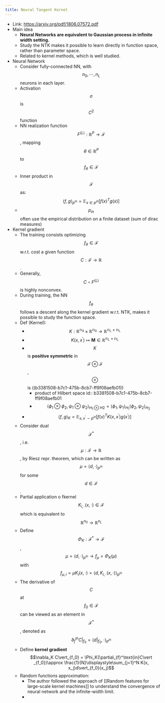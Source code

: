 ```yaml
---
title: Neural Tangent Kernel
---
```


- Link: https://arxiv.org/pdf/1806.07572.pdf
- Main idea
	- **Neural Networks are equivalent to Gaussian process in infinite width setting.**
	- Study the NTK makes it possible to learn directly in function space, rather than parameter space.
	- Related to kernel methods, which is well studied.
- Neural Network
	- Consider fully-connected NN, with $$n_0, \cdots, n_L$$ neurons in each layer.
	- Activation $$\sigma$$ is $$C^2$$ function
	- NN realization function $$F^{(L)}:\mathbb{R}^P\to\mathcal{F}$$, mapping $$\theta\in\mathbb{R}^P$$ to $$f_\theta\in\mathcal{F}$$
	- Inner product in $$\mathcal{F}$$ as: $$\langle f, g\rangle_{p^{in}} = \mathbb{E}_{x\in p^{in}}\left[f(x)^Tg(x)\right]$$
	- $$p_{in}$$ often use the empirical distribution on a finite dataset (sum of dirac measures)
- Kernel gradient
	- The training consists optimizing $$f_\theta\in\mathcal{F}$$ w.r.t. cost a given function $$C:\mathcal{F}\to \mathbb{R}$$.
	- Generally, $$C\circ F^{(L)}$$ is highly nonconvex.
	- During training, the NN $$f_\theta$$ follows a descent along the kernel gradient w.r.t. NTK, makes it possible to study the function space.
	- Def (Kernel):
		- $$K: \mathbb{R^{n_0}}\times \mathbb{R^{n_0}}\to \mathbb{R^{n_L\times n_L}}$$
		- $$K(x, x^\prime)\mapsto \bm{M}\in \mathbb{R^{n_L\times n_L}}$$
		- $$K$$ is **positive symmetric** in $$\mathcal{F}\otimes \mathcal{F}$$, $$\otimes$$ is ((b3381508-b7c1-475b-8cb7-ff9f08aefb01))
			- product of Hilbert space
			  id:: b3381508-b7c1-475b-8cb7-ff9f08aefb01
			- $$\langle \phi_1\otimes \phi_2, \psi_1\otimes \psi_2\rangle_{H_1\otimes H2} =\langle\phi_1, \psi_1\rangle_{H_1}\langle\phi_2, \psi_2\rangle_{H_2}$$
		- $$\langle f, g\rangle_K=\mathbb{E}_{x,x^\prime\sim p^{in}}[f(x)^TK(x, x^\prime)g(x^\prime)]$$
	- Consider dual $$\mathcal{F}^*$$, i.e. $$\mu: \mathcal{F}\to \mathbb{R}$$, by Riesz repr. theorem, which can be written as $$\mu=\langle d, \cdot\rangle_{p^{in}}$$ for some $$d\in\mathcal{F}$$.
	- Partial application o fkernel $$K_{i, \cdot}(x, \cdot)\in \mathcal{F}$$ which is equivalent to $$\mathbb{R}^{n_0}\to\mathbb{R}^{n_L}$$
	- Define $$\Phi_K:\mathcal{F}^*\to\mathcal{F}$$, $$\mu=\langle d,\cdot\rangle_{p^{in}}\to f_\mu=\Phi_K(\mu)$$ with $$f_{\mu, i}=\mu K_i(x, \cdot) = \langle d, K_{i, \cdot}(x,\cdot)\rangle_{p^{in}}$$
	- The derivative of $$C$$ at $$f_0\in\mathcal{F}$$ can be viewed as an element in $$\mathcal{F}^*$$, denoted as $$\partial_{f}^\text{in}C\vert _{f_0}=\langle d\vert_{f_0},\cdot\rangle_{p^{in}}$$
	- Define **kernel gradient** $$\nabla_K C\vert_{f_0} = \Phi_K(\partial_{f}^\text{in}C\vert _{f_0})\approx \frac{1}{N}\displaystyle\sum_{j=1}^N K(x, x_j)d\vert_{f_0}(x_j)$$
	- Random functions approximation:
		- The author followed the approach of [[Random features for large-scale kernel machines]] to understand the convergence of neural network and the infinite-width limit.
		-